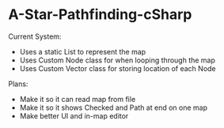 # A-Star-Pathfinding-cSharp

Current System: 
 - Uses a static List<string> to represent the map
 - Uses Custom Node class for when looping through the map
 - Uses Custom Vector class for storing location of each Node


Plans:
- Make it so it can read map from file
- Make it so it shows Checked and Path at end on one map
- Make better UI and in-map editor
